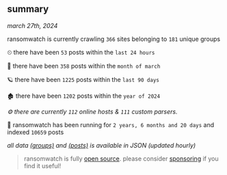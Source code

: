 
## summary
_march 27th, 2024_

ransomwatch is currently crawling `366` sites belonging to `181` unique groups

⏲ there have been `53` posts within the `last 24 hours`

🦈 there have been `358` posts within the `month of march`

🪐 there have been `1225` posts within the `last 90 days`

🏚 there have been `1202` posts within the `year of 2024`

_⚙️ there are currently `112` online hosts & `111` custom parsers._

🦕 ransomwatch has been running for `2 years, 6 months and 20 days` and indexed `10659` posts

_all data  [(groups)](http://ransomwhat.telemetry.ltd/groups) and [(posts)](http://ransomwhat.telemetry.ltd/posts) is available in JSON (updated hourly)_

> ransomwatch is fully [open source](https://github.com/joshhighet/ransomwatch#ransomwatch--). please consider [sponsoring](https://github.com/sponsors/joshhighet) if you find it useful!
